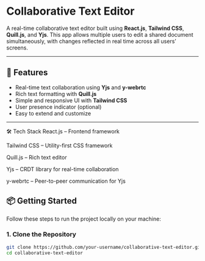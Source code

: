 # Collaborative Text Editor

A real-time collaborative text editor built using **React.js**, **Tailwind CSS**, **Quill.js**, and **Yjs**. This app allows multiple users to edit a shared document simultaneously, with changes reflected in real time across all users’ screens.

---

## 🚀 Features

- Real-time text collaboration using **Yjs** and **y-webrtc**
- Rich text formatting with **Quill.js**
- Simple and responsive UI with **Tailwind CSS**
- User presence indicator (optional)
- Easy to extend and customize

---
🛠 Tech Stack
React.js – Frontend framework

Tailwind CSS – Utility-first CSS framework

Quill.js – Rich text editor

Yjs – CRDT library for real-time collaboration

y-webrtc – Peer-to-peer communication for Yjs

## 📦 Getting Started

Follow these steps to run the project locally on your machine:

### 1. Clone the Repository

```bash
git clone https://github.com/your-username/collaborative-text-editor.git
cd collaborative-text-editor









